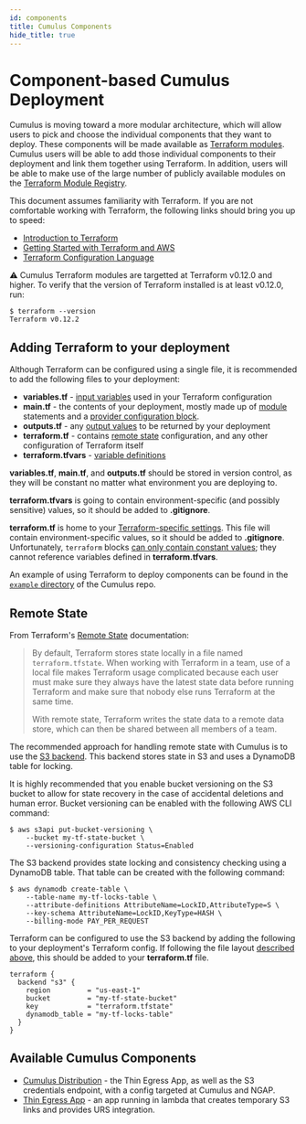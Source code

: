 ```yaml
---
id: components
title: Cumulus Components
hide_title: true
---
```


# Component-based Cumulus Deployment

Cumulus is moving toward a more modular architecture, which will allow users to
pick and choose the individual components that they want to deploy. These
components will be made available as [Terraform modules](https://www.terraform.io/docs/modules/index.html).
Cumulus users will be able to add those individual components to their
deployment and link them together using Terraform. In addition, users will be
able to make use of the large number of publicly available modules on the [Terraform Module Registry](https://registry.terraform.io/).

This document assumes familiarity with Terraform. If you are not comfortable
working with Terraform, the following links should bring you up to speed:

* [Introduction to Terraform](https://www.terraform.io/intro/index.html)
* [Getting Started with Terraform and AWS](https://learn.hashicorp.com/terraform/?track=getting-started#getting-started)
* [Terraform Configuration Language](https://www.terraform.io/docs/configuration/index.html)

⚠️ Cumulus Terraform modules are targetted at Terraform v0.12.0 and higher.  To verify that the version of Terraform installed is at least v0.12.0, run:

```shell
$ terraform --version
Terraform v0.12.2
```

## Adding Terraform to your deployment

Although Terraform can be configured using a single file, it is recommended to
add the following files to your deployment:

* **variables.tf** - [input variables](https://www.terraform.io/docs/configuration/variables.html)
  used in your Terraform configuration
* **main.tf** - the contents of your deployment, mostly made up of
  [module](https://www.terraform.io/docs/configuration/modules.html#calling-a-child-module)
  statements and a
  [provider configuration block](https://www.terraform.io/docs/configuration/providers.html#provider-configuration).
* **outputs.tf** - any [output values](https://www.terraform.io/docs/configuration/outputs.html)
  to be returned by your deployment
* **terraform.tf** - contains [remote state](#remote-state) configuration, and
  any other configuration of Terraform itself
* **terraform.tfvars** -
  [variable definitions](https://www.terraform.io/docs/configuration/variables.html#variable-definitions-tfvars-files)

**variables.tf**, **main.tf**, and **outputs.tf** should be stored in version
control, as they will be constant no matter what environment you are deploying
to.

**terraform.tfvars** is going to contain environment-specific (and possibly
sensitive) values, so it should be added to **.gitignore**.

**terraform.tf** is home to your
[Terraform-specific settings](https://www.terraform.io/docs/configuration/terraform.html).
This file will contain environment-specific values, so it should be added to
**.gitignore**. Unfortunately, `terraform` blocks
[can only contain constant values](https://www.terraform.io/docs/configuration/terraform.html#terraform-block-syntax);
they cannot reference variables defined in **terraform.tfvars**.

An example of using Terraform to deploy components can be found in the [`example` directory](https://github.com/nasa/cumulus/tree/master/example)
of the Cumulus repo.

## Remote State

From Terraform's [Remote State](https://www.terraform.io/docs/state/remote.html)
documentation:

> By default, Terraform stores state locally in a file named `terraform.tfstate`.
> When working with Terraform in a team, use of a local file makes Terraform
> usage complicated because each user must make sure they always have the latest
> state data before running Terraform and make sure that nobody else runs
> Terraform at the same time.
>
> With remote state, Terraform writes the state data to a remote data store,
> which can then be shared between all members of a team.

The recommended approach for handling remote state with Cumulus is to use the [S3 backend](https://www.terraform.io/docs/backends/types/s3.html).
This backend stores state in S3 and uses a DynamoDB table for locking.

It is highly recommended that you enable bucket versioning on the S3 bucket to
allow for state recovery in the case of accidental deletions and human error.
Bucket versioning can be enabled with the following AWS CLI command:

```shell
$ aws s3api put-bucket-versioning \
    --bucket my-tf-state-bucket \
    --versioning-configuration Status=Enabled
```

The S3 backend provides state locking and consistency checking using a DynamoDB
table. That table can be created with the following command:

```shell
$ aws dynamodb create-table \
    --table-name my-tf-locks-table \
    --attribute-definitions AttributeName=LockID,AttributeType=S \
    --key-schema AttributeName=LockID,KeyType=HASH \
    --billing-mode PAY_PER_REQUEST
```

Terraform can be configured to use the S3 backend by adding the following to
your deployment's Terraform config. If following the file layout [described above](#adding-terraform-to-your-deployment),
this should be added to your **terraform.tf** file.

```hcl
terraform {
  backend "s3" {
    region         = "us-east-1"
    bucket         = "my-tf-state-bucket"
    key            = "terraform.tfstate"
    dynamodb_table = "my-tf-locks-table"
  }
}
```

## Available Cumulus Components

* [Cumulus Distribution](./distribution_component) - the Thin Egress App, as
  well as the S3 credentials endpoint, with a config targeted at Cumulus and
  NGAP.
* [Thin Egress App](./thin_egress_app) - an app running in lambda that creates
  temporary S3 links and provides URS integration.
